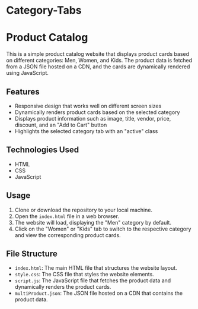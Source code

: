 # Category-Tabs
# Product Catalog

This is a simple product catalog website that displays product cards based on different categories: Men, Women, and Kids. The product data is fetched from a JSON file hosted on a CDN, and the cards are dynamically rendered using JavaScript.

## Features

- Responsive design that works well on different screen sizes
- Dynamically renders product cards based on the selected category
- Displays product information such as image, title, vendor, price, discount, and an "Add to Cart" button
- Highlights the selected category tab with an "active" class

## Technologies Used

- HTML
- CSS
- JavaScript

## Usage

1. Clone or download the repository to your local machine.
2. Open the `index.html` file in a web browser.
3. The website will load, displaying the "Men" category by default.
4. Click on the "Women" or "Kids" tab to switch to the respective category and view the corresponding product cards.

## File Structure

- `index.html`: The main HTML file that structures the website layout.
- `style.css`: The CSS file that styles the website elements.
- `script.js`: The JavaScript file that fetches the product data and dynamically renders the product cards.
- `multiProduct.json`: The JSON file hosted on a CDN that contains the product data.
